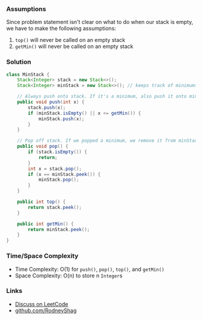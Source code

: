 ### Assumptions

Since problem statement isn't clear on what to do when our stack is empty, we have to make the following assumptions:

1. `top()` will never be called on an empty stack
1. `getMin()` will never be called on an empty stack

### Solution

```java
class MinStack {
    Stack<Integer> stack = new Stack<>();
    Stack<Integer> minStack = new Stack<>(); // keeps track of minimums

    // Always push onto stack. If it's a minimum, also push it onto minStack
    public void push(int x) {
        stack.push(x);
        if (minStack.isEmpty() || x <= getMin()) {
            minStack.push(x);
        }
    }

    // Pop off stack. If we popped a minimum, we remove it from minStack also
    public void pop() {
        if (stack.isEmpty()) {
            return;
        }
        int x = stack.pop();
        if (x == minStack.peek()) {
            minStack.pop();
        }
    }

    public int top() {
        return stack.peek();
    }

    public int getMin() {
        return minStack.peek();
    }
}
```

### Time/Space Complexity

-  Time Complexity: O(1) for `push()`, `pop()`, `top()`, and `getMin()`
- Space Complexity: O(n) to store n `Integer`s

### Links

- [Discuss on LeetCode](https://leetcode.com/problems/min-stack/discuss/305867)
- [github.com/RodneyShag](https://github.com/RodneyShag)
